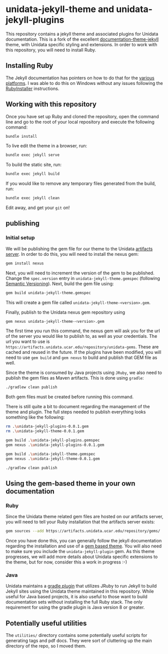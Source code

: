# unidata-jekyll-theme and unidata-jekyll-plugins

This repository contains a jekyll theme and associated plugins for Unidata documentation.
This is a fork of the excellent [documentation-theme-jekyll](https://idratherbewriting.com/documentation-theme-jekyll) theme, with Unidata specific styling and extensions.
In order to work with this repository, you will need to install Ruby.

## Installing Ruby
The Jekyll documentation has pointers on how to do that for the [various platforms](https://jekyllrb.com/docs/installation/).
I was able to do this on Windows without any issues following the [RubyInstaller](https://jekyllrb.com/docs/installation/windows/#installation-via-rubyinstaller) instructions.

## Working with this repository

Once you have set up Ruby and cloned the repository, open the command line and go to the root of your local repository and execute the following command:

~~~sh
bundle install
~~~

To live edit the theme in a browser, run:

~~~sh
bundle exec jekyll serve
~~~

To build the static site, run:

~~~sh
bundle exec jekyll build
~~~

If you would like to remove any temporary files generated from the build, run:

~~~sh
bundle exec jekyll clean
~~~

Edit away, and get your `git` on!

## publishing

### Initial setup

We will be publishing the gem file for our theme to the Unidata [artifacts server](https://artifacts.unidata.ucar.edu/#browse/browse:unidata-gems).
In order to do this, you will need to install the nexus gem:

~~~sh
gem install nexus
~~~

Next, you will need to increment the version of the gem to be published.
Change the `spec.version` entry in `unidata-jekyll-theme.gemspec` (following [Semantic Versioning](https://semver.org/)).
Next, build the gem file using:

~~~sh
gem build unidata-jekyll-theme.gemspec
~~~

This will create a gem file called `unidata-jekyll-theme-<version>.gem`.

Finally, publish to the Unidata nexus gem repository using

~~~sh
gem nexus unidata-jekyll-theme-<version>.gem
~~~

The first time you run this command, the nexus gem will ask you for the url of the server you would like to publish to, as well as your credentials.
The url you want to use is `https://artifacts.unidata.ucar.edu/repository/unidata-gems`.
These are cached and reused in the future.
If the plugins have been modified, you will need to use `gem build` and `gem nexus` to build and publish that GEM file as well.

Since the theme is consumed by Java projects using `JRuby`, we also need to publish the gem files as Maven artifacts.
This is done using `gradle`:

~~~sh
./gradlew clean publish
~~~

Both gem files must be created before running this command.

There is still quite a bit to document regarding the management of the theme and plugin.
The full steps needed to publish everything looks something like the following:

~~~sh
rm .\unidata-jekyll-plugins-0.0.1.gem
rm .\unidata-jekyll-theme-0.0.1.gem

gem build .\unidata-jekyll-plugins.gemspec
gem nexus .\unidata-jekyll-plugins-0.0.1.gem

gem build .\unidata-jekyll-theme.gemspec
gem nexus .\unidata-jekyll-theme-0.0.1.gem

./gradlew clean publish
~~~

## Using the gem-based theme in your own documentation

### Ruby

Since the Unidata theme related gem files are hosted on our artifacts server, you will need to tell your Ruby installation that the artifacts server exists:

~~~sh
gem sources --add https://artifacts.unidata.ucar.edu/repository/gems/
~~~

Once you have done this, you can generally follow the jekyll documentation regarding the installation and use of a [gem based theme](https://jekyllrb.com/docs/themes/#installing-a-theme).
You will also need to make sure you include the `unidata-jekyll-plugin` gem.
As this theme progresses, we will add more details about Unidata specific extensions to the theme, but for now, consider this a work in progress :-)

### Java

Unidata maintains a [gradle plugin](https://github.com/Unidata/unidata-jekyll-gradle) that utilizes JRuby to run Jekyll to build Jekyll sites using the Unidata theme maintained in this repository.
While useful for Java based projects, it is also useful to those want to build documentation sets without installing the full Ruby stack.
The only requirement for using the gradle plugin is Java version 8 or greater.

## Potentially useful utilities

The `utilities/` directory contains some potentially useful scripts for generating tags and pdf docs.
They were sort of cluttering up the main directory of the repo, so I moved them.


